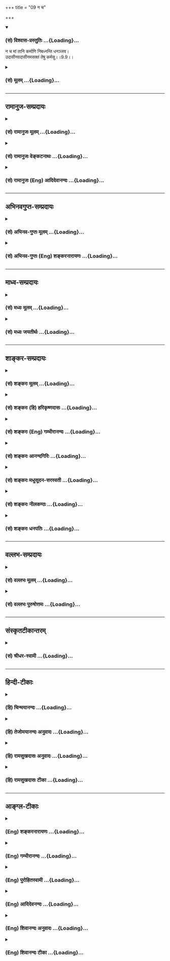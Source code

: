 +++
title = "09 न च"

+++
<div class="js_include" newlevelforh1="3" title="(सं) विश्वास-प्रस्तुतिः" unfilled url="/purANam_vaiShNavam/mahAbhAratam/06-bhIShma-parva/03-bhagavad-gItA-parva/saMskRtam/vishvAsa-prastutiH/09_rAja-vidyA-rAja-guhy/09_na_cha.md">
<details open><summary><h3>(सं) विश्वास-प्रस्तुतिः ...{Loading}...</h3></summary>

न च मां तानि कर्माणि निबध्नन्ति धनञ्जय।  
उदासीनवदासीनमसक्तं तेषु कर्मसु।।9.9।।
</details>
</div>
<div class="js_include collapsed" newlevelforh1="3" title="(सं) मूलम्" unfilled url="/purANam_vaiShNavam/mahAbhAratam/06-bhIShma-parva/03-bhagavad-gItA-parva/saMskRtam/mUlam/09_rAja-vidyA-rAja-guhy/09_na_cha.md">
<details><summary><h3>(सं) मूलम् ...{Loading}...</h3></summary>

न च मां तानि कर्माणि निबध्नन्ति धनञ्जय।  
उदासीनवदासीनमसक्तं तेषु कर्मसु।।9.9।।
</details>
</div>


_________________
## रामानुज-सम्प्रदायः
<div class="js_include collapsed" newlevelforh1="3" title="(सं) रामानुजः मूलम्" unfilled url="/purANam_vaiShNavam/mahAbhAratam/06-bhIShma-parva/03-bhagavad-gItA-parva/saMskRtam/rAmAnujaH/mUlam/09_rAja-vidyA-rAja-guhy/09_na_cha.md">
<details><summary><h3>(सं) रामानुजः मूलम् ...{Loading}...</h3></summary>

।।9.9।।**न च तानि** विषमसृष्ट्यादीनि **कर्माणि मां निबध्नन्ति** मयि
नैर्घृण्यादिकं न आपादयन्ति; यतः क्षेत्रज्ञानां पूर्वकृत्यानि एव कर्माणि
देवादिविषमभावहेतवः अहं तु तत्र वैषम्ये **असक्तः** तत्र **उदासीनवद्**
**आसीनः।** यथा आह सूत्रकारः -- वैषम्यनैर्घृण्ये न सापेक्षत्वात् (ब्र0
सू0 2।1।34) न कर्माविभागादिति चेन्नानादित्वात् (ब्र0 सू0 2।1।35) इति।

</details>
</div>
<div class="js_include collapsed" newlevelforh1="3" title="(सं) रामानुजः वेङ्कटनाथः" unfilled url="/purANam_vaiShNavam/mahAbhAratam/06-bhIShma-parva/03-bhagavad-gItA-parva/saMskRtam/rAmAnujaH/venkaTanAthaH/09_rAja-vidyA-rAja-guhy/09_na_cha.md">
<details><summary><h3>(सं) रामानुजः वेङ्कटनाथः ...{Loading}...</h3></summary>

  
  
।।9.9।। न च मां तानि कर्माणि इत्येतन्न पुण्यपापरूपकर्मविषयम्;
तस्याप्रस्तुतत्वेनतानि इति परामर्शायोगात् सृष्टिसंहारादेश्च
प्रसक्तत्वात्तत्परामर्श एवोचितः तस्य दोषरूपत्वमपि सृज्यदेवादिवैषम्यादिना
द्योतितमिति तन्निरासार्थोऽयं श्लोक इत्यभिप्रायेणाह -- एवं
तर्हीति। सृष्ट्यादीनीत्यादिशब्देन
स्थितिसंहारनिग्रहानुग्रहादिसङ्ग्रहः। नैर्घृण्यादीत्यादिशब्देन
पक्षपातित्वाव्यवस्थितत्वादि सङ्गृह्यते। निबध्नन्ति इति न संसाररूपो बन्ध
उच्यते; जगत्सृष्ट्यादेः संसारहेतुत्वाश्रवणात्;
परोक्तधर्माधर्मसम्बन्धशङ्काप्रसङ्गाभावात्; दौर्जन्ये सत्यपीश्वरस्य
नियामकाभावात् अतो नैर्घृण्यादिरूपदोषानुबन्ध एवात्र शङ्कितः प्रतिषिध्यत
इत्याहमयीति। चः शङ्कानिवृत्त्यर्थः। सृष्टिवैषम्ये प्रयोजकमभिप्रेतमाहयत
इति। स्वशक्त्या वस्तु वस्तुतां \[वि.पु.1।4।52\]कर्मभिर्भाविताः पूर्वैः
\[वि.पु.1।5।26\]आब्रह्मस्तम्बपर्यन्ता जगदन्तर्व्यवस्थिताः। प्राणिनः
कर्मजनितसंसारवशवर्तिनः \[वि.ध.104।23।36\]वाचिकैः पक्षिमृगतां
मानसैरन्त्यजातिताम् \[मनुः12।9\]अविद्या कर्मसंज्ञान्या तृतीया
शक्तिरिष्यते। यया क्षेत्रज्ञशक्तिः सा वेष्टिता नृप
सर्वगा।। संसारतापानखिलानवाप्नोत्यतिसन्ततान्। तया तिरोहितत्वाच्च शक्तिः
क्षेत्रज्ञसंज्ञिता।। सर्वभूतेषु भूपाल तारतम्येन \[वर्तते\] लक्ष्यते
\[वि.पु.6।7।6163़\] इत्यादिभिः सिद्धोऽयमर्थः। तेषु कर्मस्वसक्तम्
इत्युक्ते सति अकर्तृत्वादिभ्रमः स्यादिति तन्निरासायोक्तंतत्र वैषम्य
इति। असक्तः प्रयोजकत्वरूपसम्बन्धरहित इत्यर्थः। असक्तत्वे दृष्टान्त
उच्यतेउदासीनवदासीन इति। यथा कस्मिंश्चित्कर्मणि उदासीनस्तत्र
प्रयोजकत्वरूपसम्बन्धरहितः; तथा कर्ताऽप्यसौ तस्मिन्नंशे। यद्वा
उदासीनवदासीन इत्यर्थः। तेन कर्मानुष्ठानदशायामीश्वरस्य
वैषम्यादुदासीनत्वमेवोच्यते। विषमसृष्टेः,कर्मसापेक्षत्वे जीवानां
तत्कर्मप्रवाहाणां च अनादितया प्रलयकालेऽपि तत्सद्भावे सूत्रद्वयं दर्शयति
-- वैषम्येति।  
  

</details>
</div>
<div class="js_include collapsed" newlevelforh1="3" title="(सं) रामानुजः (Eng) आदिदेवानन्दः" unfilled url="/purANam_vaiShNavam/mahAbhAratam/06-bhIShma-parva/03-bhagavad-gItA-parva/saMskRtam/rAmAnujaH/english/AdidevAnandaH/09_rAja-vidyA-rAja-guhy/09_na_cha.md">
<details><summary><h3>(सं) रामानुजः (Eng) आदिदेवानन्दः ...{Loading}...</h3></summary>

9.9 But actions like uneal creation do not bind Me. There can be no
imputation of cruelty etc., to Me, because the previous actions (Karmas)
of individual selves are the causes for the ineality of conditions like
that of gods etc. I am untouched by the ineality. I sit, as it were,
apart from it as one unconcerned. Accordingly, the author of the
Vedanta-sutras says: 'Not ineality and cruelty, on account of (creation)
being dependent, for so scripture declares' (Br. Su., 2.1.34), and 'If
it be said that there is no Karma on account of non-distinction, it is
replied that it is not proper to say so, because it is beginningless
৷৷.' (Ibid., 2.1.35). \[The idea is this: Creation has no first
beginning. It is an eternal cyclic process of creation and dissolution
of the universe. So the differentiation of Karma, Jiva and Isvara even
before creation has to be accepted. Only in the creative cycle the
differentiation becomes patent, and in the dissolved condition it
remains latent.\]

</details>
</div>


_________________
## अभिनवगुप्त-सम्प्रदायः
<div class="js_include collapsed" newlevelforh1="3" title="(सं) अभिनव-गुप्तः मूलम्" unfilled url="/purANam_vaiShNavam/mahAbhAratam/06-bhIShma-parva/03-bhagavad-gItA-parva/saMskRtam/abhinava-guptaH/mUlam/09_rAja-vidyA-rAja-guhy/09_na_cha.md">
<details><summary><h3>(सं) अभिनव-गुप्तः मूलम् ...{Loading}...</h3></summary>

।।9.9 -- 9.10।। न चेति। मयेति। न च मेऽस्ति कर्मबन्धः; औदासीन्येन
वर्तमानोऽहं यतः। अत एवाहं जगन्निर्माणे अनाश्रितव्यापारत्वात् हेतुः।

</details>
</div>
<div class="js_include collapsed" newlevelforh1="3" title="(सं) अभिनव-गुप्तः (Eng) शङ्करनारायणः" unfilled url="/purANam_vaiShNavam/mahAbhAratam/06-bhIShma-parva/03-bhagavad-gItA-parva/saMskRtam/abhinava-guptaH/english/shankaranArAyaNaH/09_rAja-vidyA-rAja-guhy/09_na_cha.md">
<details><summary><h3>(सं) अभिनव-गुप्तः (Eng) शङ्करनारायणः ...{Loading}...</h3></summary>

9.9 See Comment under 9.10

</details>
</div>


_________________
## माध्व-सम्प्रदायः
<div class="js_include collapsed" newlevelforh1="3" title="(सं) मध्वः मूलम्" unfilled url="/purANam_vaiShNavam/mahAbhAratam/06-bhIShma-parva/03-bhagavad-gItA-parva/saMskRtam/madhvaH/mUlam/09_rAja-vidyA-rAja-guhy/09_na_cha.md">
<details><summary><h3>(सं) मध्वः मूलम् ...{Loading}...</h3></summary>

।।9.9।। उदासीनवत्; नतूदासीनः। तदर्थमाह -- असक्तमिति। अवाक्यनादरः
\[छां.उ.3।34।2\] इति श्रुतिः। द्रव्यं कर्म च कालश्च स्वभावो जीव एव च।
यदनुग्रहतः सन्ति न सन्ति यदुपेक्षया इति भागवते \[2।10।12\] यस्यासक्त्यैव
सर्वकर्मशक्तिः कुतस्तस्य सर्वकर्मबन्धः इति भावः। न कर्मणा वर्धते नो
कनीयान् \[बृ.उ.4।4।23\] इति हि श्रुतिः। यः कर्माणि नियामयति कथं च तं
कर्म बध्नाति।

</details>
</div>
<div class="js_include collapsed" newlevelforh1="3" title="(सं) मध्वः जयतीर्थः" unfilled url="/purANam_vaiShNavam/mahAbhAratam/06-bhIShma-parva/03-bhagavad-gItA-parva/saMskRtam/madhvaH/jayatIrthaH/09_rAja-vidyA-rAja-guhy/09_na_cha.md">
<details><summary><h3>(सं) मध्वः जयतीर्थः ...{Loading}...</h3></summary>

।।9.9।। स्वतः कर्तृत्वे कथमुदासीनत्वमुच्यते इति चेत्; न वतिना तस्य
निषिद्धत्वादिति भावेनाह -- **उदासीनव**दिति। अनुदासीनत्वेऽपि वतिर्व्यर्थः
स्यात्; अन्यस्य तदर्थस्याभावादित्यत आह -- **तदर्थमि**ति। वत्यर्थं
सादृश्यं स्वयमेव विवृणोतीत्यर्थः। परमेश्वरस्य कर्मसु सक्त्यभावे
प्रमाणमाह -- **अवाक्ये**ति। सर्वथोदासीन एव किं न स्यात् इति चेत्; न तथा
सति प्रकृत्यादीनामसत्त्वप्रसङ्गादिति भावेनाह -- **द्रव्यमि**ति।
यदीश्वरस्य स्वतः कर्तृत्वं स्यात्तदाउदासीनं इत्येतत्;न तु मां तानि
कर्माणि निबध्नन्ति इत्यत्र कथं हेतुः स्यात् इत्यत आह -- **यस्ये**ति।
असक्त्या अनादरेणानायासेनेति यावत्। भगवतोऽपि कर्मबन्धोऽस्तीति
केषाञ्चित्प्रलापः; यथाविष्णुर्येन दशावतारगहने क्षिप्तो महासङ्कटे
\[भ.नी.श.92\] इत्यादि तन्निरासाय श्रुत्युपपत्ती प्राह -- **न कर्मणे**ति।
नियामयति नियच्छति।

</details>
</div>


_________________
## शाङ्कर-सम्प्रदायः
<div class="js_include collapsed" newlevelforh1="3" title="(सं) शङ्करः मूलम्" unfilled url="/purANam_vaiShNavam/mahAbhAratam/06-bhIShma-parva/03-bhagavad-gItA-parva/saMskRtam/shankaraH/mUlam/09_rAja-vidyA-rAja-guhy/09_na_cha.md">
<details><summary><h3>(सं) शङ्करः मूलम् ...{Loading}...</h3></summary>

।।9.9।। --,**न च माम्** ईश्वरं **तानि** भूतग्रामस्य विषमसर्गनिमित्तानि
**कर्माणि निबध्नन्ति धनंजय।** तत्र कर्मणां असंबन्धित्वे कारणमाह --
**उदासीनवत् आसीनं** यथा उदासीनः उपेक्षकः कश्चित् तद्वत् आसीनम्; आत्मनः
अविक्रियत्वात्; **असक्तं** फलासङ्गरहितम्; अभिमानवर्जितम् अहं करोमि इति
**तेषु कर्मसु।** अतः अन्यस्यापि कर्तृत्वाभिमानाभावः फलासङ्गाभावश्च
असंबन्धकारणम्; अन्यथा कर्मभिः बध्यते मूढः कोशकारवत् इत्यभिप्रायः।। तत्र
भूतग्राममिमं विसृजामि उदासीनवदासीनम् इति च विरुद्धम् उच्यते; इति
तत्परिहारार्थम् आह --,

</details>
</div>
<div class="js_include collapsed" newlevelforh1="3" title="(सं) शङ्करः (हि) हरिकृष्णदासः" unfilled url="/purANam_vaiShNavam/mahAbhAratam/06-bhIShma-parva/03-bhagavad-gItA-parva/saMskRtam/shankaraH/hindI/harikRShNadAsaH/09_rAja-vidyA-rAja-guhy/09_na_cha.md">
<details><summary><h3>(सं) शङ्करः (हि) हरिकृष्णदासः ...{Loading}...</h3></summary>

।।9.9।। तब तो भूतसमुदायको विषम रचनेवाले आप परमेश्वरका उस विषम रचनाजनित
पुण्यपापसे भी सम्बन्ध होता ही होगा ऐसी शङ्का होनेपर भगवान् ये वचन बोले
--, हे धनंजय भूतसमुदायकी विषम रचनानिमित्तक वे कर्म; मुझ ईश्वरको बन्धनमें
नहीं डालते। उन कर्मोंका सम्बन्ध न होनेमें कारण बतलाते हैं -- मैं उन
कर्मोंमें उदासीनकी भाँति स्थित रहता हूँ अर्थात् आत्मा निर्विकार है;
इसलिये जैसे कोई उदासीन -- उपेक्षा करनेवाला स्थित हो उसीकी भाँति मैं
स्थित रहता हूँ। तथा उन कर्मोंमें फलसम्बन्धी आसक्तिसे और मैं करता हूँ इस
अभिमानसे भी मैं रहित हूँ ( इस कारण वे कर्म मुझे नहीं बाँधते )। इससे यह
अभिप्राय समझ लेना चाहिये कि कर्तापनके अभिमानका अभाव और फलसम्बन्धी
आसक्तिका अभाव दूसरोंको भी बन्धनरहित कर देनेवाला है। इसके सिवा अन्य
प्रकारसे किये हुए कर्मोंद्वारा मूर्खलोग कोशकार ( रेशमके कीड़े ) की भाँति
बन्धनमें पड़ते हैं।  
  
,

</details>
</div>
<div class="js_include collapsed" newlevelforh1="3" title="(सं) शङ्करः (Eng) गम्भीरानन्दः" unfilled url="/purANam_vaiShNavam/mahAbhAratam/06-bhIShma-parva/03-bhagavad-gItA-parva/saMskRtam/shankaraH/english/gambhIrAnandaH/09_rAja-vidyA-rAja-guhy/09_na_cha.md">
<details><summary><h3>(सं) शङ्करः (Eng) गम्भीरानन्दः ...{Loading}...</h3></summary>

9.9 O Dhananjaya, na ca, nor do; tani, those; karmani, actions-which are
the sources of the creation of the multitude of beings uneally;
nibadhnanti, bind; mam, Me, who am God. As to that, the Lord states the
reason for His not becoming associated with the actions: Asinam,
remaining (as I do); udasinavat, like one unconcerned, like some
indifferent spectator- for the Self is not subject to any change; and
asaktam, unattached; tesu karmasu, to those actions-free from attachment
to results, free from the egoism that 'I do.' Hence, even int he case of
any other person also, the absence of the idea of agentship and the
absence of attachment to results are the causes of not getting bound.
Otherwise, like the silkworm, a foolish man becomes bound by acitons.
This is the idea. There (in th previous two verses) it involves a
contradiction to say, 'Remaining like one unconcerned, I project forth
this multitude of beings.' In order to dispel this doubt the Lord says:

</details>
</div>
<div class="js_include collapsed" newlevelforh1="3" title="(सं) शङ्करः आनन्दगिरिः" unfilled url="/purANam_vaiShNavam/mahAbhAratam/06-bhIShma-parva/03-bhagavad-gItA-parva/saMskRtam/shankaraH/AnandagiriH/09_rAja-vidyA-rAja-guhy/09_na_cha.md">
<details><summary><h3>(सं) शङ्करः आनन्दगिरिः ...{Loading}...</h3></summary>

।।9.9।। यदि प्राकृतं भूतग्रामं स्वभावादविद्यादितन्त्रं विषमं विदधासि
तर्हि तव विषमसृष्टिप्रयुक्तं धर्मादिमत्त्वमित्यनीश्वरत्वापत्तिरिति
शङ्क्यते -- **तर्हीति।** तत्रेति सप्तम्या परमेश्वरो निरुच्यते। ईश्वरस्य
फलासङ्गाभावात्कर्तृत्वाभिमानाभावाच्च कर्मासंबन्धवदीश्वरादन्यस्यापि
तदुभयाभावो धर्माद्यसंबन्धे कारणमित्याह -- **अतोऽन्यस्येति।** यदि कर्मसु
कर्तृत्वाभिमानो वा कस्यचित्कर्मफलसङ्गो वा स्यात्तत्राह -- **अन्यथेति।**

</details>
</div>
<div class="js_include collapsed" newlevelforh1="3" title="(सं) शङ्करः मधुसूदन-सरस्वती" unfilled url="/purANam_vaiShNavam/mahAbhAratam/06-bhIShma-parva/03-bhagavad-gItA-parva/saMskRtam/shankaraH/madhusUdana-sarasvatI/09_rAja-vidyA-rAja-guhy/09_na_cha.md">
<details><summary><h3>(सं) शङ्करः मधुसूदन-सरस्वती ...{Loading}...</h3></summary>

।।9.9।। अतः नच नैव सृष्टिस्थितिप्रलयाख्यानि तानि मायाविनेव स्वप्नदृशेव च
मया क्रियमाणानि मां निबध्नन्ति अनुग्रहनिग्रहाभ्यां न सुकृतदुष्कृतभागिनं
कुर्वन्ति मिथ्याभूतत्वात्। हे धनंजय; युधिष्ठिरराजसूयार्थं सर्वान्राज्ञो
जित्वा धनमाहृतवानिति महान्प्रभावः सूचितः प्रोत्साहनार्थम्। तानि कर्माणि
कुतो न बध्नन्ति तत्राह -- उदासीनवदासीनं; यथा कश्चिदुपेक्षको
द्वयोर्विवदमानयोर्जयपराजयासंसर्गी तत्कृतहर्षविषादाभ्यामसंसृष्टो
निर्विकार आस्ते तद्वन्निर्विकारतयाऽसीनम्।
द्वयोर्विवदमानयोरीहाभावादुपेक्षकत्वमात्रसाधर्म्येण वतिप्रत्ययः। ,अतएव
निर्विकारत्वात्तेषु सृष्ट्यादिकर्मस्वसक्तं अहं करोमीत्यभिमानलक्षणेन
सङ्गेन रहितं मां न निबध्नन्ति कर्माणीति युक्तमेव। अन्यस्यापि हि
कर्तृत्वाभावे फलसङ्गाभावे च कर्माणि न बन्धकारणानीत्युक्तमनेन;
तदुभयसत्त्वे तु कोशकार इव कर्मभिर्बध्यते मूढ इत्यभिप्रायः।

</details>
</div>
<div class="js_include collapsed" newlevelforh1="3" title="(सं) शङ्करः नीलकण्ठः" unfilled url="/purANam_vaiShNavam/mahAbhAratam/06-bhIShma-parva/03-bhagavad-gItA-parva/saMskRtam/shankaraH/nIlakaNThaH/09_rAja-vidyA-rAja-guhy/09_na_cha.md">
<details><summary><h3>(सं) शङ्करः नीलकण्ठः ...{Loading}...</h3></summary>

।।9.9 -- 9.10।। ननु विषमां सृष्टिं कुर्वतस्तव वैषम्यनैर्घृण्ये स्यातामत
आह -- **न चेति।** तानि विषमसृष्टिरूपाणि कर्मामि मां न निबध्नन्ति। तत्र
हेतुः उदासीनवदासीनमिति। यथा पर्जन्यो बीजविशेषेषु रागं केषुचिद्द्वेषं
चाकृत्वा उदासीनः सन् वर्षति एवमीश्वरोऽपि पुण्यवत्सु रागं पापिषु द्वेषं
चाकुर्वञ्जगत्सृजति। तत्तदसाधारणकर्मबीजवशात्ते ते विभिन्नं फलं
प्राप्नुवन्तीति नेश्वरवैषम्यादीत्यर्थः। ननु विसृजामि। उदासीनवदासीनमिति
परस्परविरुद्धमुच्यत इत्याशङ्क्याह -- **मयेति।** मया कूटस्थेन अध्यक्षेण
अयस्कान्तकल्पेन प्रवर्तकेन प्रकृतिश्चराचरं जगत् सूयते उत्पादयति।
अनेनाध्यक्षत्वेनैव हेतुना हे कौन्तेय; जगद्विपरिवर्तते जन्माद्यवस्थासु
भ्रमति। अयस्कान्तवदहमुदासीनश्च सृष्टिप्रवर्तकश्च भवामीति भावः। तथा च
मन्त्रवर्णःएको देवः सर्वभूतेषु गूढः सर्वव्यापी सर्वभूतान्तरात्मा।
कर्माध्यक्षः सर्वभूताधिवासः साक्षी चेता केवलो निर्गुणश्च इति एकस्यैव
देवस्य सर्वाध्यक्षत्वं साक्षित्वं च प्रतिपादयति।

</details>
</div>
<div class="js_include collapsed" newlevelforh1="3" title="(सं) शङ्करः धनपतिः" unfilled url="/purANam_vaiShNavam/mahAbhAratam/06-bhIShma-parva/03-bhagavad-gItA-parva/saMskRtam/shankaraH/dhanapatiH/09_rAja-vidyA-rAja-guhy/09_na_cha.md">
<details><summary><h3>(सं) शङ्करः धनपतिः ...{Loading}...</h3></summary>

।।9.9।। ननु यथा जीवो विषमस्वभावत्वाद्वध्यते तथा त्वामपि
देवनतिर्यगादिरुपविषमसृष्टिकर्तारं वैषम्यावशयंभावाद्धर्माधर्मादिकर्माणि
कुतो न निबन्धन्तीत्याशङ्क्यास्य शुभं दास्याम्यस्याशुभमिति
तत्तच्छुभाशुभदानात्म केषु कर्मस्वसक्तं यता कल्पवृक्षादिकमुदासी नं
तत्तत्पुरुषस्य तत्तत्कर्मजन्यतत्तत्संकल्पानुसारितत्तत्फलोत्पत्तिकर्तारं
तानि तानि कर्माणइ न निबन्धन्ति तथा मामपीत्याह -- नचेति। मामीश्वरं तानि
भूतसमुदायस्य विष्टम्भविसर्गनिमित्तानि कर्माणि न निबन्धन्ति यथा
युधिष्ठिरराजसूर्यार्थं धनं जेतुं प्रवृत्तं त्वां तत्र तत्र कृतानि
निग्रहानुग्रहादीनि कर्माणि न निबन्धन्ति तत्तद्राज्ञः कर्मानुसारेण
निरग्रहानुग्रहादीनां त्वया संपादितत्वादिति धनंजयेति संबोधनाभिसंधिः।
कर्माणि मां न निबन्धन्तीत्युक्तं तत्र हेतुमाह -- उदासीनवदासीनमित्यादिना।
तथाच फलासक्तिरहितस्याहंकरोमीत्यभिमानवर्जितस्य न तत्तत्कर्मभिर्बन्धः
अतोऽन्यस्यापि फलासक्तिकर्तत्वाभावोऽबन्धस्य हेतुरन्यथा कोशकारवन्मूढः
कर्मभिर्बध्यत इत्यभिप्रायः।

</details>
</div>


_________________
## वल्लभ-सम्प्रदायः
<div class="js_include collapsed" newlevelforh1="3" title="(सं) वल्लभः मूलम्" unfilled url="/purANam_vaiShNavam/mahAbhAratam/06-bhIShma-parva/03-bhagavad-gItA-parva/saMskRtam/vallabhaH/mUlam/09_rAja-vidyA-rAja-guhy/09_na_cha.md">
<details><summary><h3>(सं) वल्लभः मूलम् ...{Loading}...</h3></summary>

।।9.9।। नचैवं विषमकर्मकरणे मम नैर्घृण्यादिबन्धोऽसक्तत्वादित्याह -- न च
मामिति। असाधारणमहिमत्वद्योतकानि न मां बध्नन्ति नैर्घृण्यादिबन्धं
नापादयन्ति; यतो जीवात्मनां प्राकृतानि कर्माणि तानि च देवादिभावहेतूनि।
अहं तु तेषु कर्मसु प्रकृतौ च उदासीनवदितिमाया परैत्यभिमुखे च विलज्जमाना
इत्यादिवाक्यात्। वैषम्यनैर्घृण्यं च सक्तस्य कर्मिणो भवति; न चासक्तस्य।
यथाऽऽह सूत्रकारः -- वैषम्यनैर्घृण्ये न सापेक्षत्वात्तथाहि दर्शयतिन
कर्माविभागादिति चेत; न अनादित्वात् \[ब्र.सू.2।1।3435\] इति।

</details>
</div>
<div class="js_include collapsed" newlevelforh1="3" title="(सं) वल्लभः पुरुषोत्तमः" unfilled url="/purANam_vaiShNavam/mahAbhAratam/06-bhIShma-parva/03-bhagavad-gItA-parva/saMskRtam/vallabhaH/puruShottamaH/09_rAja-vidyA-rAja-guhy/09_na_cha.md">
<details><summary><h3>(सं) वल्लभः पुरुषोत्तमः ...{Loading}...</h3></summary>

  
  
।।9.9।। ननु रमणात्मकशक्तिवशसृष्टानि तानि त्वां वशीकृत्य प्रपञ्चरमण एवं
कथं न स्थापयन्ति इत्याशङ्क्याह -- न च मामिति। हे धनञ्जय लौकिकपरवशैकचित्त
तानि भूतानि उदासीनवत् आसीनं तेषु; परमकृपया कृतार्थीकरणार्थं तेषु
तिष्ठन्तं मां न निबध्नन्ति न वशीकुर्वन्ति। च पुनः कर्माणि क्रीडात्मकानि
च मां न वशीकुर्वन्ति। कुतः तेषु कर्मसु क्रीडात्मकेष्वपि असक्तमनासक्तम्;
आत्मारामत्वात् शक्तिषु रसदानार्थं क्रीडाकरणात्। एतदेवोक्तंवैकुण्ठः
कल्पितो येन लोको लोकनमस्कृतः। रमया प्रार्थ्यमानेन देव्या तत्प्रियकाम्यया
\[भाग.8।5।5\] इति।  
  

</details>
</div>


_________________
## संस्कृतटीकान्तरम्
<div class="js_include collapsed" newlevelforh1="3" title="(सं) श्रीधर-स्वामी" unfilled url="/purANam_vaiShNavam/mahAbhAratam/06-bhIShma-parva/03-bhagavad-gItA-parva/saMskRtam/shrIdhara-svAmI/09_rAja-vidyA-rAja-guhy/09_na_cha.md">
<details><summary><h3>(सं) श्रीधर-स्वामी ...{Loading}...</h3></summary>

।।9.9।। ननु एवं नानाविधानि कर्माणि कुर्वतस्तव जीववद्वन्धः कथं न
स्यादित्याशङ्क्याह **-- नचेति।** तानि सृष्ट्यादीनि कर्माणि मां न
निबध्न्ति। कर्मासक्तिर्हि बन्धहेतुः सा चाप्तकामत्वान्मम नास्त्यत
उदासीनवद्वर्तमानस्य मे बन्धनं नापादयन्ति; उदासीनत्वे
कर्तृत्वानुपपत्तेरुदासीनवत्स्थितमित्युक्तम्।

</details>
</div>


_________________
## हिन्दी-टीकाः
<div class="js_include collapsed" newlevelforh1="3" title="(हि) चिन्मयानन्दः" unfilled url="/purANam_vaiShNavam/mahAbhAratam/06-bhIShma-parva/03-bhagavad-gItA-parva/hindI/chinmayAnandaH/09_rAja-vidyA-rAja-guhy/09_na_cha.md">
<details><summary><h3>(हि) चिन्मयानन्दः ...{Loading}...</h3></summary>

।।9.9।। एक परिच्छिन्न जीव को उसके अहंकारमूलक कर्म अपने संस्कार उसके
अन्तकरण में अंकित करके कालान्तर में फलोन्मुख होकर उसे उत्पीड़ित करते
हैं। सभी अहंकार केन्द्रित कर्म; जो कि सदा स्वार्थ से ही प्रेरित होते
हैं; अपने कुरूप पदचिन्हों को मनरूपी समुद्र तट पर अंकित करते हैं;
निरहंकार और निस्वार्थ भाव से किये गये कर्म नहीं जैसे; आकाश में विचरण
करते हुए पक्षी अपने पदचिन्हों को पीछे नहीं छोड़ते। एक कृतघ्न पुत्र अपने
पिता पर ही पदाघात करता है इसकी तुलना कीजिये; खेल में मग्न उस निष्पाप
शिशु से जो अपने छोटेछोटे पैरों से अपने पिता को मार रहा हो यद्यपि पदाघात
की क्रिया में समानता होने पर भी दोनों के अन्तर को समझने के लिए हमें किसी
दार्शनिक की सूक्ष्म दृष्टि की आवश्यकता नहीं होती। जहाँ कहीं और जब कभी
अहंकार और स्वार्थ से प्रेरित होकर कर्म किये जाते हैं; वे निश्चय ही
दुखदायक वासनाओं को जन्म देते हैं। प्रकृति को चेतनता प्रदान करने और भूत
समुदाय की पुनपुन रचना करने में परम पुरुष को न कोई राग है और न कोई द्वेष।
इस सृष्टि चक्र के चलते रहने मात्र से वह सनातन परम पुरुष कभी प्रभावित
नहीं होता। वे कर्म मुझे बांधते नहीं। कारण यह है कि वे कर्म न अहंकार मूलक
हैं और न स्वार्थ से प्रेरित। चलचित्रगृह के श्वेत परदे पर दिखाया जाने वाला
चलचित्र (सिनेमा) कितना ही दुखान्त और हत्यापूर्ण क्यों न हो; उसकी कथा
कितनी ही अश्रुपूर्ण और उदासी भरी क्यों न हो; कितने ही आंधी और वर्षा के
दृश्य उसमें क्यों न दिखाये गये हों सिनेमा की समाप्ति पर वह श्वेतपट न
रक्तरंजित होता है और न अश्रुओं से भीगा ही होता है; और न तूफानों से वह
क्षतिग्रस्त ही होता है। तथापि हम जानते हैं कि उस स्थिर अपरिवर्तित पट के
बिना; छाया और प्रकाश के माध्यम से चित्रपट की कथा प्रदर्शित नहीं की जा
सकती थी। उसी प्रकार; नित्य शुद्ध अनन्त आत्मा वह चिरस्थायी रंगमंच हैं;
जिस पर दुखपूर्ण जीवन का नाटक अनेकत्व की भाषा में असंख्य जीवों के द्वारा
निरन्तर अभिनीत होता रहता है; जो अपनी पूर्वाजित वासनाओं से विवश हुए
निर्धारित भूमिकाओं को करते रहते हैं। रेल के पटरी से उतरने के कारण होने
वाली भयंकर दुर्घटना के लिए इंजिन की वाष्प को दंडित नहीं किया जाता; और न
ही गन्तव्य तक अपने समय पर सुरक्षित पहुँचने पर उसका अभिनन्दन ही किया जाता
है। यह सत्य है कि उस वाष्प के बिना दुर्घटना नहीं हो सकती थी और न ही
गन्तव्य की प्राप्ति क्योंकि उसके बिना इंजिन केवल निष्क्रिय; भारी लोहा ही
होता है। रचनात्मक या विध्वंसात्मक कार्य करने की शक्ति इंजिन को वाष्प से
ही प्राप्त होती है। इन सब घटनाओं में; उस वाष्प को इंजिन चलाने के प्रति न
राग है और न द्वेष; इसलिए इन घटनाओं का उत्तरदायित्व उस पर थोप कर उसे
बन्धन में नहीं डाला जाता। कर्म का प्रेरक उद्देश्य ही कर्म के फल्ा को
निश्चित करता है। सम्पूर्ण शक्ति का स्रोत आत्मा है। वह मन को शक्ति प्रदान
करता है। प्रत्येक मन वासनाओं का संचय मात्र है। शुभ वासनाओं से संस्कारित
मन आनन्द और सामञ्जस्य का गीत गाता है; जबकि अशुभ वासनाएं मन को दुख से
कराहने को बाध्य करती हैं। ग्रामोफोन की सुई रिकार्ड से बज रहे संगीत के
लिए उत्तरदायी नहीं होती। जैसा रिकार्ड; वैसा संगीत। इसी प्रकार; आत्मा
सनातन है; जिसे इसकी चिन्ता नहीं होती है कि किस प्रकार का जगत् उत्पन्न
हुआ है। जगत् परिवर्तन के प्रति उसे किसी प्रकार की व्याकुलता नहीं होती।
जगत् में जो कुछ हो रहा हो चाहे हत्या हो या प्राणोत्सर्ग सूर्यप्रकाश उसे
प्रकाशित करता है। सूर्य का सम्बन्ध न हत्यारे के अप्ाराध से है और न
बलिदानी पुरुष के गौरव से ही है। शुद्धचैतन्यस्वरूप आत्मा वासनारूपी
प्रकृति को व्यक्त करने की क्षमता प्रदान करता है; फिर वे वासनाएं नरकयातना
के लिए हों या गौरव ख्याति के लिए। उन कर्मों में असक्त और उदासीन के समान
स्थित आत्मा को वे कर्म नहीं बांधते हैं। अनन्त और सान्त में निश्चित रूप से
वह अद्भुत सम्बन्ध कौनसा है ऐसा कहा गया है कि सान्त प्रकृति अनन्त आत्मा
के कारण कार्य करती है और फिर भी आत्मा उदासीन रहता है; वह कैसे

</details>
</div>
<div class="js_include collapsed" newlevelforh1="3" title="(हि) तेजोमयानन्दः अनुवादः" unfilled url="/purANam_vaiShNavam/mahAbhAratam/06-bhIShma-parva/03-bhagavad-gItA-parva/hindI/tejomayAnandaH/anuvAdaH/09_rAja-vidyA-rAja-guhy/09_na_cha.md">
<details><summary><h3>(हि) तेजोमयानन्दः अनुवादः ...{Loading}...</h3></summary>

।।9.9।। हे धनंजय ! उन कर्मों में आसक्ति रहित और उदासीन के समान स्थित मुझ
(परमात्मा) को वे कर्म नहीं बांधते हैं।।

</details>
</div>
<div class="js_include collapsed" newlevelforh1="3" title="(हि) रामसुखदासः अनुवादः" unfilled url="/purANam_vaiShNavam/mahAbhAratam/06-bhIShma-parva/03-bhagavad-gItA-parva/hindI/rAmasukhadAsaH/anuvAdaH/09_rAja-vidyA-rAja-guhy/09_na_cha.md">
<details><summary><h3>(हि) रामसुखदासः अनुवादः ...{Loading}...</h3></summary>

।।9.9।। हे धनञ्जय ! उन (सृष्टि-रचना आदि) कर्मोंमें अनासक्त और उदासीनकी
तरह रहते हुए मेरेको वे कर्म नहीं बाँधते।

</details>
</div>
<div class="js_include collapsed" newlevelforh1="3" title="(हि) रामसुखदासः टीका" unfilled url="/purANam_vaiShNavam/mahAbhAratam/06-bhIShma-parva/03-bhagavad-gItA-parva/hindI/rAmasukhadAsaH/TIkA/09_rAja-vidyA-rAja-guhy/09_na_cha.md">
<details><summary><h3>(हि) रामसुखदासः टीका ...{Loading}...</h3></summary>

।।9.9।।***व्याख्या--*'उदासीनवदासीनमसक्तं तेषु कर्मसु'--**महासर्गके
आदिमें प्रकृतिके परवश हुए प्राणियोंकी उनके कर्मोंके अनुसार विविध
प्रकारसे रचनारूप जो कर्म है, उसमें मेरी आसक्ति नहीं है। कारण कि मैं
उनमें उदासीनकी तरह रहता हूँ अर्थात् प्राणियोंके उत्पन्न होनेपर मैं
हर्षित नहीं होता और उनके प्रकृतिमें लीन होनेपर मैं खिन्न नहीं होता। यहाँ
**'उदासीनवत्'** पदमें जो **'वत्'**(वति) प्रत्यय है, उसका अर्थ तरह होता
है अतः इस पदका अर्थ हुआ -- उदासीनकी तरह। भगवान्ने अपनेको उदासीनकी तरह
क्यों कहा; कारण कि मनुष्य उसी वस्तुसे उदासीन होता है, जिस वस्तुकी वह
सत्ता मानता है। परन्तु जिस संसारकी उत्पत्ति, स्थिति और प्रलय होता है,
उसकी भगवान्के सिवाय कोई स्वतन्त्र सत्ता ही नहीं है। इसलिये भगवान् उस
संसारकी रचनारूप कर्मसे उदासीन क्या रहें; वे तो उदासीनकी तरह रहते हैं;
क्योंकि भगवान्की दृष्टिमें संसारकी कोई सत्ता ही नहीं है। तात्पर्य है कि
वास्तवमें यह सब भगवान्का ही स्वरूप है, इनकी स्वतन्त्र सत्ता है ही नहीं,
तो अपने स्वरूपसे भगवान् क्या उदासीन रहें; इसलिये भगवान् उदासीनकी तरह
हैं।

</details>
</div>


_________________
## आङ्ग्ल-टीकाः
<div class="js_include collapsed" newlevelforh1="3" title="(Eng) शङ्करनारायणः" unfilled url="/purANam_vaiShNavam/mahAbhAratam/06-bhIShma-parva/03-bhagavad-gItA-parva/english/shankaranArAyaNaH/09_rAja-vidyA-rAja-guhy/09_na_cha.md">
<details><summary><h3>(Eng) शङ्करनारायणः ...{Loading}...</h3></summary>

9.9. O Dhananjaya ! These acts do not bind Me, remaining as if
unconcerned and unattached in these actions.

</details>
</div>
<div class="js_include collapsed" newlevelforh1="3" title="(Eng) गम्भीरानन्दः" unfilled url="/purANam_vaiShNavam/mahAbhAratam/06-bhIShma-parva/03-bhagavad-gItA-parva/english/gambhIrAnandaH/09_rAja-vidyA-rAja-guhy/09_na_cha.md">
<details><summary><h3>(Eng) गम्भीरानन्दः ...{Loading}...</h3></summary>

9.9 O Dhananjaya (Arjuna), nor do those actions bind Me, remaining (as I
do) like one unconcerned with, and unattached to, those actions.

</details>
</div>
<div class="js_include collapsed" newlevelforh1="3" title="(Eng) पुरोहितस्वामी" unfilled url="/purANam_vaiShNavam/mahAbhAratam/06-bhIShma-parva/03-bhagavad-gItA-parva/english/purohitasvAmI/09_rAja-vidyA-rAja-guhy/09_na_cha.md">
<details><summary><h3>(Eng) पुरोहितस्वामी ...{Loading}...</h3></summary>

9.9 But these acts of mine do not bind Me. I remain outside and
unattached.

</details>
</div>
<div class="js_include collapsed" newlevelforh1="3" title="(Eng) आदिदेवनन्दः" unfilled url="/purANam_vaiShNavam/mahAbhAratam/06-bhIShma-parva/03-bhagavad-gItA-parva/english/AdidevanandaH/09_rAja-vidyA-rAja-guhy/09_na_cha.md">
<details><summary><h3>(Eng) आदिदेवनन्दः ...{Loading}...</h3></summary>

9.9 But these actions do not bind Me, O Arjuna, for I remain detached
from them like one unconcerned.

</details>
</div>
<div class="js_include collapsed" newlevelforh1="3" title="(Eng) शिवानन्दः अनुवादः" unfilled url="/purANam_vaiShNavam/mahAbhAratam/06-bhIShma-parva/03-bhagavad-gItA-parva/english/shivAnandaH/anuvAdaH/09_rAja-vidyA-rAja-guhy/09_na_cha.md">
<details><summary><h3>(Eng) शिवानन्दः अनुवादः ...{Loading}...</h3></summary>

9.9 These acts do not bind Me, O Arjuna, sitting like one indifferent,
unattached to those acts.

</details>
</div>
<div class="js_include collapsed" newlevelforh1="3" title="(Eng) शिवानन्दः टीका" unfilled url="/purANam_vaiShNavam/mahAbhAratam/06-bhIShma-parva/03-bhagavad-gItA-parva/english/shivAnandaH/TIkA/09_rAja-vidyA-rAja-guhy/09_na_cha.md">
<details><summary><h3>(Eng) शिवानन्दः टीका ...{Loading}...</h3></summary>

9.9 न not; च and; माम् Me; तानि these; कर्माणि acts; निबध्नन्ति bind;
धनञ्जय O Dhananjaya; उदासीनवत् like one indifferent; आसीनम् sitting;
असक्तम् unattached; तेषु in those; कर्मसु acts.Commentary These acts
Creation and dissolution of the universe. I am the only cause of
dissolution of the universe. I am the only cause of Nature and its
activities and yet; being indifferent to everythin; I do nothing. Nor do
I cause anything to be done.I remain as one neutral or indifferent or
unconcerned. I have no attachment for the fruits of those actions.
Further I have not go the egoistic feeling of agency I do this. I know
that the Self is actionless. Therefore the actions involved in creation
and dissolution do not bind Me.As in the case of Isvara so in the case
of others also the absence of the egoistic feeling of agency and the
absense of attachment to the fruits of action is the cause of freedom
(from Dharma and Adharma; virtue and evil) The ignorant man who works
with egoism and who expects rewards for his action is bound by his own
actions like the silkworm in the cocoon.Just as the neutral referee or
umpire in a cricket or football match is not affected by the victory or
defeat of the parties; so also the Lord is not affected by the creation
and destruction of this world as He remains unconcerned or indifferent
and as He is a silent and changeless witness. (Cf.IV.14)

</details>
</div>
